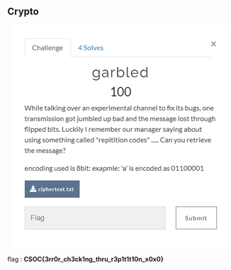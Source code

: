## Crypto

<p align="center"><img src="header.png" width="" height=""/></p>

flag : **CSOC\{3rr0r_ch3ck1ng_thru_r3p1t1t10n_x0x0}**